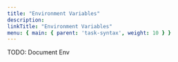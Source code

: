 ```yaml
---
title: "Environment Variables"
description:
linkTitle: "Environment Variables"
menu: { main: { parent: 'task-syntax', weight: 10 } }
---
```


TODO: Document Env
